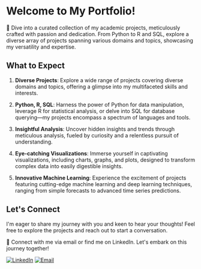 # Welcome to My Portfolio!

🚀 Dive into a curated collection of my academic projects, meticulously crafted with passion and dedication. From Python to R and SQL, explore a diverse array of projects spanning various domains and topics, showcasing my versatility and expertise.

## What to Expect

1. **Diverse Projects**: Explore a wide range of projects covering diverse domains and topics, offering a glimpse into my multifaceted skills and interests.

2. **Python, R, SQL**: Harness the power of Python for data manipulation, leverage R for statistical analysis, or delve into SQL for database querying—my projects encompass a spectrum of languages and tools.

3. **Insightful Analysis**: Uncover hidden insights and trends through meticulous analysis, fueled by curiosity and a relentless pursuit of understanding.

4. **Eye-catching Visualizations**: Immerse yourself in captivating visualizations, including charts, graphs, and plots, designed to transform complex data into easily digestible insights.

5. **Innovative Machine Learning**: Experience the excitement of projects featuring cutting-edge machine learning and deep learning techniques, ranging from simple forecasts to advanced time series predictions.

## Let's Connect

I'm eager to share my journey with you and keen to hear your thoughts! Feel free to explore the projects and reach out to start a conversation.

📧 Connect with me via email or find me on LinkedIn. Let's embark on this journey together!

[![LinkedIn](https://img.shields.io/badge/LinkedIn-Connect-blue)]([https://www.linkedin.com/in/your-linkedin-profile/](https://www.linkedin.com/in/inoue-masaya/))
[![Email](https://img.shields.io/badge/Email-Contact-green)](mailto:masaya.mishima.23@gmail.com)


